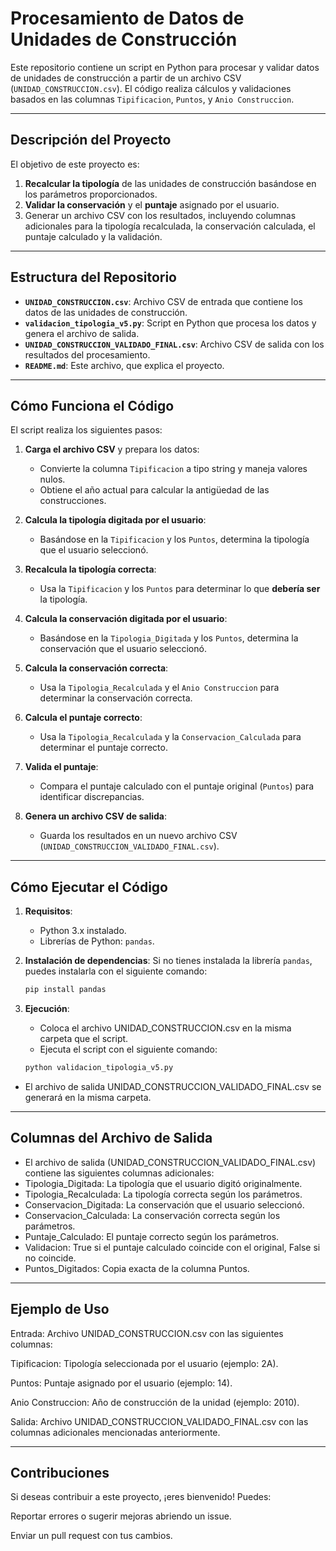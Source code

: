 # Procesamiento de Datos de Unidades de Construcción

Este repositorio contiene un script en Python para procesar y validar datos de unidades de construcción a partir de un archivo CSV (`UNIDAD_CONSTRUCCION.csv`). El código realiza cálculos y validaciones basados en las columnas `Tipificacion`, `Puntos`, y `Anio Construccion`.

---

## **Descripción del Proyecto**

El objetivo de este proyecto es:
1. **Recalcular la tipología** de las unidades de construcción basándose en los parámetros proporcionados.
2. **Validar la conservación** y el **puntaje** asignado por el usuario.
3. Generar un archivo CSV con los resultados, incluyendo columnas adicionales para la tipología recalculada, la conservación calculada, el puntaje calculado y la validación.

---

## **Estructura del Repositorio**

- **`UNIDAD_CONSTRUCCION.csv`**: Archivo CSV de entrada que contiene los datos de las unidades de construcción.
- **`validacion_tipologia_v5.py`**: Script en Python que procesa los datos y genera el archivo de salida.
- **`UNIDAD_CONSTRUCCION_VALIDADO_FINAL.csv`**: Archivo CSV de salida con los resultados del procesamiento.
- **`README.md`**: Este archivo, que explica el proyecto.

---

## **Cómo Funciona el Código**

El script realiza los siguientes pasos:

1. **Carga el archivo CSV** y prepara los datos:
   - Convierte la columna `Tipificacion` a tipo string y maneja valores nulos.
   - Obtiene el año actual para calcular la antigüedad de las construcciones.

2. **Calcula la tipología digitada por el usuario**:
   - Basándose en la `Tipificacion` y los `Puntos`, determina la tipología que el usuario seleccionó.

3. **Recalcula la tipología correcta**:
   - Usa la `Tipificacion` y los `Puntos` para determinar lo que **debería ser** la tipología.

4. **Calcula la conservación digitada por el usuario**:
   - Basándose en la `Tipologia_Digitada` y los `Puntos`, determina la conservación que el usuario seleccionó.

5. **Calcula la conservación correcta**:
   - Usa la `Tipologia_Recalculada` y el `Anio Construccion` para determinar la conservación correcta.

6. **Calcula el puntaje correcto**:
   - Usa la `Tipologia_Recalculada` y la `Conservacion_Calculada` para determinar el puntaje correcto.

7. **Valida el puntaje**:
   - Compara el puntaje calculado con el puntaje original (`Puntos`) para identificar discrepancias.

8. **Genera un archivo CSV de salida**:
   - Guarda los resultados en un nuevo archivo CSV (`UNIDAD_CONSTRUCCION_VALIDADO_FINAL.csv`).

---

## **Cómo Ejecutar el Código**

1. **Requisitos**:
   - Python 3.x instalado.
   - Librerías de Python: `pandas`.

2. **Instalación de dependencias**:
   Si no tienes instalada la librería `pandas`, puedes instalarla con el siguiente comando:
   ```bash
   pip install pandas

3. **Ejecución**:
   - Coloca el archivo UNIDAD_CONSTRUCCION.csv en la misma carpeta que el script.
   - Ejecuta el script con el siguiente comando:
     
   ```bash
   python validacion_tipologia_v5.py
   
- El archivo de salida UNIDAD_CONSTRUCCION_VALIDADO_FINAL.csv se generará en la misma carpeta.
---

## **Columnas del Archivo de Salida**

- El archivo de salida (UNIDAD_CONSTRUCCION_VALIDADO_FINAL.csv) contiene las siguientes columnas adicionales:
- Tipologia_Digitada: La tipología que el usuario digitó originalmente.
- Tipologia_Recalculada: La tipología correcta según los parámetros.
- Conservacion_Digitada: La conservación que el usuario seleccionó.
- Conservacion_Calculada: La conservación correcta según los parámetros.
- Puntaje_Calculado: El puntaje correcto según los parámetros.
- Validacion: True si el puntaje calculado coincide con el original, False si no coincide.
- Puntos_Digitados: Copia exacta de la columna Puntos.

---

## **Ejemplo de Uso**

Entrada:
Archivo UNIDAD_CONSTRUCCION.csv con las siguientes columnas:

Tipificacion: Tipología seleccionada por el usuario (ejemplo: 2A).

Puntos: Puntaje asignado por el usuario (ejemplo: 14).

Anio Construccion: Año de construcción de la unidad (ejemplo: 2010).

Salida:
Archivo UNIDAD_CONSTRUCCION_VALIDADO_FINAL.csv con las columnas adicionales mencionadas anteriormente.

---

## **Contribuciones**

Si deseas contribuir a este proyecto, ¡eres bienvenido! Puedes:

Reportar errores o sugerir mejoras abriendo un issue.

Enviar un pull request con tus cambios.









